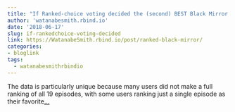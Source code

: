 ```yaml
---
title: "If Ranked-choice voting decided the (second) BEST Black Mirror episode"
author: 'watanabesmith.rbind.io'
date: '2018-06-17'
slug: if-rankedchoice-voting-decided
link: https://WatanabeSmith.rbind.io/post/ranked-black-mirror/
categories:
- bloglink
tags:
  - watanabesmithrbindio
---
```


The data is particularly unique because many users did not make a full ranking of all 19 episodes, with some users ranking just a single episode as their favorite[... <i class="fas fa-external-link-alt"></i>](https://WatanabeSmith.rbind.io/post/ranked-black-mirror/)

